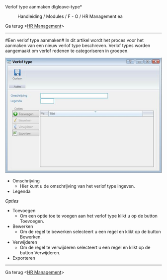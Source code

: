 <properties>
	<page>
		<title>Verlof type aanmaken</title>
		<description>Verlof type aanmaken</description>
		<context>dlgleave-type*</context>
	</page>
	<menu>
		<position>Handleiding / Modules / F - O / HR Management</position>
		<title>Verlof type aanmaken</title>
		<sort>ea</sort>
	</menu>
</properties>

Ga terug <[HR Management](http://hybridsaas.support/pages/handleiding/modules/F-O/hr-management/introductie)>

----------

#Een verlof type aanmaken#
In dit artikel wordt het proces voor het aanmaken van een nieuw verlof type beschreven. Verlof types worden aangemaakt om verlof redenen te categoriseren in groepen.

![](images/verlof-type.JPG)

- Omschrijving
	- Hier kunt u de omschrijving van het verlof type ingeven.
- Legenda

*Opties*

- Toevoegen
	- Om een optie toe te voegen aan het verlof type klikt u op de button Toevoegen.
- Bewerken
	- Om de regel te bewerken selecteert u een regel en klikt op de button Bewerken.
- Verwijderen
	- Om de regel te verwijderen selecteert u een regel en klikt op de button Verwijderen.
- Exporteren

----------

Ga terug <[HR Management](http://hybridsaas.support/pages/handleiding/modules/F-O/hr-management/introductie)>